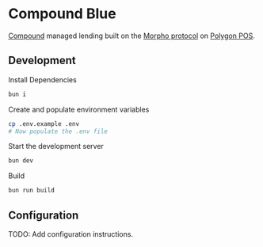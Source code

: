 # Compound Blue 

[Compound](https://compound.finance/) managed lending built on the [Morpho protocol](https://morpho.xyz/) on [Polygon POS](https://polygon.technology/polygon-pos).

## Development

Install Dependencies
```bash
bun i
```

Create and populate environment variables
```bash
cp .env.example .env
# Now populate the .env file
```

Start the development server
```bash
bun dev
```

Build
```bash
bun run build
```

## Configuration

TODO: Add configuration instructions.
